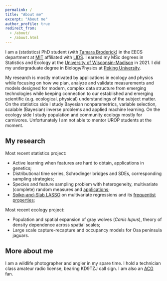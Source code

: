 ```yaml
---
permalink: /
title: "About me"
excerpt: "About me"
author_profile: true
redirect_from:
  - /about/
  - /about.html
---
```


I am a (statistics) PhD student (with [Tamara Broderick](https://tamarabroderick.com/)) in the EECS department at [MIT](https://web.mit.edu/) affiliated with [LIDS](https://lids.mit.edu/). I earned my MSc degrees in Statistics and Ecology at the [University of Wisconsin-Madison](https://www.wisc.edu/) in 2021. I did my undergraduate degree in Biology/Physics at [Peking University](http://english.pku.edu.cn). 

My research is mostly motivated by applications in ecology and physics while focusing on how we plan, analyze and validate measurements and models designed for modern, complex data structure from emerging technologies while keeping connection to our established and emerging scientific (e.g. ecological, physical) understandings of the subject matter. On the statistics side I study Bayesian nonparametrics, variable selection, scalable (Bayesian) inverse problems and applied machine learning. On the ecology side I study population and community ecology mostly for carnivores. Unfortunately I am not able to mentor UROP students at the moment.

## My research
Most recent statistics project:

- Active learning when features are hard to obtain, applications in genetics;
- Distributional time series, Schrodinger bridges and SDEs, corresponding sampling strategies;
- Species and feature sampling problem with heterogeneity, multivariate (complete) random measures and [applications](https://openreview.net/forum?id=euBgC9yLeyl);
- [Spike-and-Slab LASSO](https://arxiv.org/abs/2207.07020) on multivariate regressions and its [frequentist properties](https://arxiv.org/abs/2209.04389);

Most recent ecology project:

- Population and spatial expansion of gray wolves (*Canis lupus*), theory of density dependence across spatial scales; 
- Large scale capture-recapture and occupancy models for Osa peninsula jaguars. 


## More about me
I am a wildlife photographer and angler in my spare time. I hold a technician class amateur radio license, bearing KD9TZJ call sign. I am also an [ACG](https://en.wikipedia.org/wiki/ACG_(subculture)) fan. 
